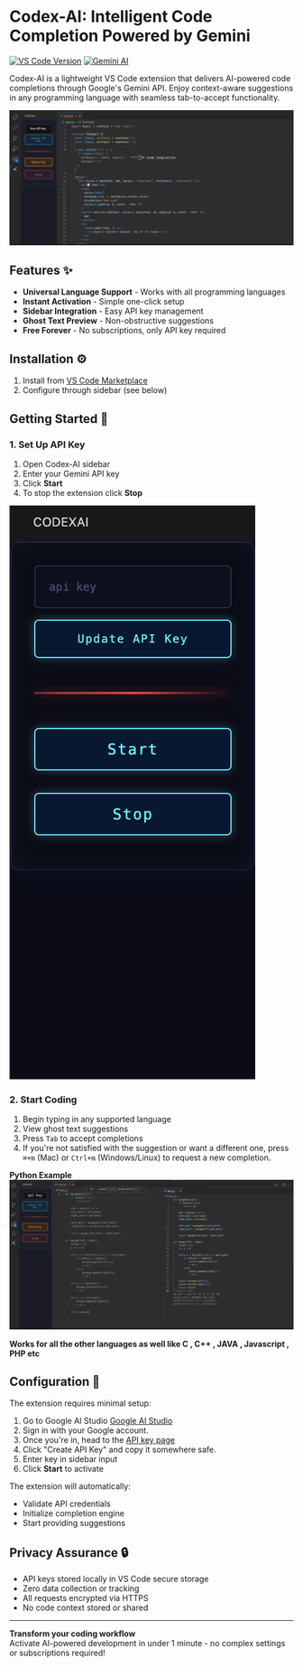 # Codex-AI: Intelligent Code Completion Powered by Gemini

[![VS Code Version](https://img.shields.io/badge/VS_Code-1.96+-blue?logo=visualstudiocode)](https://code.visualstudio.com/)
[![Gemini AI](https://img.shields.io/badge/Powered_by-Google_Gemini-blueviolet)](https://ai.google.dev/)

Codex-AI is a lightweight VS Code extension that delivers AI-powered code completions through Google's Gemini API. Enjoy context-aware suggestions in any programming language with seamless tab-to-accept functionality.

![Codex-AI Interface](demo/demo-1.png) <!-- Add main interface screenshot here -->

## Features ✨

- **Universal Language Support** - Works with all programming languages
- **Instant Activation** - Simple one-click setup
- **Sidebar Integration** - Easy API key management
- **Ghost Text Preview** - Non-obstructive suggestions
- **Free Forever** - No subscriptions, only API key required

## Installation ⚙️

1. Install from [VS Code Marketplace](https://marketplace.visualstudio.com/items?itemName=MohammedAbdulRaffay.code-completer)
2. Configure through sidebar (see below)

## Getting Started 🚀

### 1. Set Up API Key
1. Open Codex-AI sidebar
2. Enter your Gemini API key
3. Click **Start**
4. To stop the extension click **Stop**

![Sidebar Demo](demo/sidebar-config.png) 

### 2. Start Coding
1. Begin typing in any supported language
2. View ghost text suggestions
3. Press `Tab` to accept completions
4. If you're not satisfied with the suggestion or want a different one, press `⌘+m` (Mac) or `Ctrl+m` (Windows/Linux) to request a new completion.

**Python Example**  
![Python Demo](demo/py-demo.png) 

**Works for all the other languages as well like C , C++ , JAVA , Javascript ,  PHP etc**

## Configuration 🔧

The extension requires minimal setup:
1. Go to Google AI Studio [Google AI Studio](https://ai.google.dev/)
2. Sign in with your Google account.
3. Once you're in, head to the [API key page](https://aistudio.google.com/app/apikey)
4. Click "Create API Key" and copy it somewhere safe.
5. Enter key in sidebar input
6. Click **Start** to activate

The extension will automatically:
- Validate API credentials
- Initialize completion engine
- Start providing suggestions

## Privacy Assurance 🔒

- API keys stored locally in VS Code secure storage
- Zero data collection or tracking
- All requests encrypted via HTTPS
- No code context stored or shared

---

**Transform your coding workflow**  
Activate AI-powered development in under 1 minute - no complex settings or subscriptions required!